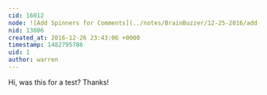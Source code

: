 ```yaml
---
cid: 16012
node: ![Add Spinners for Comments](../notes/BrainBuzzer/12-25-2016/add-spinners-for-comments)
nid: 13806
created_at: 2016-12-26 23:43:06 +0000
timestamp: 1482795786
uid: 1
author: warren
---
```


Hi, was this for a test? Thanks!